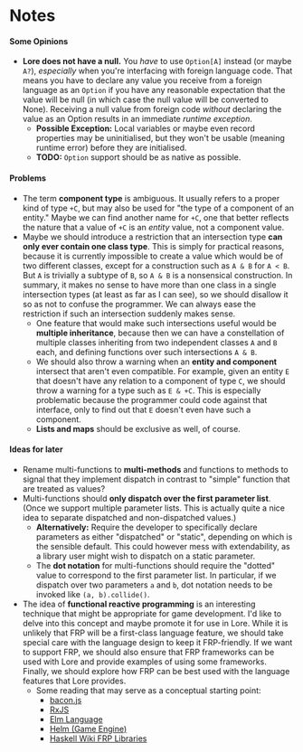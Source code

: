 # Notes

#### Some Opinions

- **Lore does not have a null.** You *have* to use `Option[A]` instead (or maybe `A?`), *especially* when you're interfacing with foreign language code. That means you have to declare any value you receive from a foreign language as an `Option` if you have any reasonable expectation that the value will be null (in which case the null value will be converted to None). Receiving a null value from foreign code *without* declaring the value as an Option results in an immediate *runtime exception*.
  - **Possible Exception:** Local variables or maybe even record properties may be uninitialised, but they won't be usable (meaning runtime error) before they are initialised.
  - **TODO:** `Option` support should be as native as possible.



#### Problems

- The term **component type** is ambiguous. It usually refers to a proper kind of type `+C`, but may also be used for "the type of a component of an entity." Maybe we can find another name for `+C`, one that better reflects the nature that a value of `+C` is an *entity* value, not a component value.
- Maybe we should introduce a restriction that an intersection type **can only ever contain one class type**. This is simply for practical reasons, because it is currently impossible to create a value which would be of two different classes, except for a construction such as `A & B` for `A < B`. But `A` is trivially a subtype of `B`, so `A & B` is a nonsensical construction. In summary, it makes no sense to have more than one class in a single intersection types (at least as far as I can see), so we should disallow it so as not to confuse the programmer. We can always ease the restriction if such an intersection suddenly makes sense.
  - One feature that would make such intersections useful would be **multiple inheritance**, because then we can have a constellation of multiple classes inheriting from two independent classes `A` and `B` each, and defining functions over such intersections `A & B`.
  - We should also throw a warning when an **entity and component** intersect that aren't even compatible. For example, given an entity `E` that doesn't have any relation to a component of type `C`, we should throw a warning for a type such as `E & +C`. This is especially problematic because the programmer could code against that interface, only to find out that `E` doesn't even have such a component.
  - **Lists and maps** should be exclusive as well, of course.



#### Ideas for later

- Rename multi-functions to **multi-methods** and functions to methods to signal that they implement dispatch in contrast to "simple" function that are treated as values?
- Multi-functions should **only dispatch over the first parameter list**. (Once we support multiple parameter lists. This is actually quite a nice idea to separate dispatched and non-dispatched values.)
  - **Alternatively:** Require the developer to specifically declare parameters as either "dispatched" or "static", depending on which is the sensible default. This could however mess with extendability, as a library user might wish to dispatch on a static parameter.
  - The **dot notation** for multi-functions should require the "dotted" value to correspond to the first parameter list. In particular, if we dispatch over two parameters `a` and `b`, dot notation needs to be invoked like `(a, b).collide()`.
- The idea of **functional reactive programming** is an interesting technique that might be appropriate for game development. I'd like to delve into this concept and maybe promote it for use in Lore. While it is unlikely that FRP will be a first-class language feature, we should take special care with the language design to keep it FRP-friendly. If we want to support FRP, we should also ensure that FRP frameworks can be used with Lore and provide examples of using some frameworks. Finally, we should explore how FRP can be best used with the language features that Lore provides.
  - Some reading that may serve as a conceptual starting point:
    - [bacon.js](https://github.com/baconjs/bacon.js)
    - [RxJS](http://reactivex.io/rxjs/manual/overview.html)
    - [Elm Language](https://guide.elm-lang.org/install.html)
    - [Helm (Game Engine)](https://github.com/z0w0/helm)
    - [Haskell Wiki FRP Libraries](https://wiki.haskell.org/Functional_Reactive_Programming#Libraries)